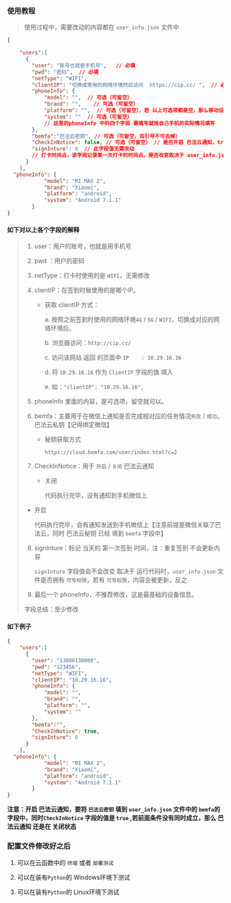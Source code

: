 ### 使用教程

>
> 使用过程中，需要改动的内容都在 `user_info.json` 文件中

```json
{

    "users":[
      {
        "user": "账号也就是手机号",   // 必填
        "pwd": "密码",  // 必填
        "netType": "WIFI",
        "clientIP": "切换成常用的网络环境然后访问  https://cip.cc/ ",  // 必填
        "phoneInfo": {
            "model": "",  // 可选（可留空）
            "brand": "",    // 可选（可留空）
            "platform": "",  // 可选（可留空），若 以上可选项都是空，那么移动设备信息默认使用 下面的phoneInfo对象中的信息 
            "system": ""  // 可选（可留空）
            // 这里的phoneInfo 中的四个字段 要填写就按自己手机的实际情况填写
        },
        "bemfa":"巴法云密钥", // 可选（可留空，双引号不可去掉）
        "CheckInNotice": false, // 可选（可留空） // 是否开启 巴法云通知，true为 开启，false 为关闭
        "signInture": 0  // 此字段值无需改动
        // 打卡时间点，该字段记录第一次打卡的时间点，是否改变取决于 user_info.json 文件是否拥有 可写权限
      }
    ],
  "phoneInfo": {
            "model": "MI MAX 2",
            "brand": "Xiaomi",
            "platform": "android",
            "system": "Android 7.1.1"
        }
}
````

#### 如下对以上各个字段的解释

> 1. user：用户的账号，也就是用手机号
> 2. pwd ：用户的密码
> 3. netType：打卡时使用的是 `WIFI`，无需修改
>
> 4. clientIP：在签到时候使用的是哪个IP。
>
>    - 获取 clientIP 方式：
>
>       a. 按照之前签到时使用的网络环境`4G` / `5G` / `WIFI`，切换成对应的网络环境后。
>
>       b. 浏览器访问：`http://cip.cc/`
>
>       c. 访问该网站 返回 的页面中 `IP	: 10.29.16.16`
>
>       d. 将 `10.29.16.16` 作为 `ClientIP` 字段的值 填入
>
>       e. 如：`"clientIP": "10.29.16.16",`
>
> 5. phoneInfo 里面的内容，是可选项，留空就可以。
>
> 6. bemfa：主要用于在微信上通知是否完成相对应的任务情况`失败` / `成功`。巴法云私钥【记得绑定微信】
> 
>    - 秘钥获取方式
>  
>      `https://cloud.bemfa.com/user/index.html?c=2`
> 
> 7. CheckInNotice：用于 `开启` / `关闭` 巴法云通知
>
>    - 关闭
>      
>      代码执行完毕，没有通知到手机微信上
> 
>   - 开启
> 
>     代码执行完毕，会有通知发送到手机微信上【注意前提是微信关联了巴法云，同时 巴法云秘钥 已经 填到 `bemfa` 字段中】 
> 
> 8. signInture：标记 当天的 第一次签到 时间，注：重复签到 不会更新内容
>
>     `signInture` 字段值会不会改变 取决于 运行代码时，`user_info.json` 文件是否拥有 `可写权限`，若有 `可写权限`，内容会被更新，反之
> 
> 9. 最后一个 phoneInfo，不推荐修改，这是最基础的设备信息。
> 
> 
> 字段总结：至少修改
>




#### 如下例子

```json
{
    "users":[
      {
        "user": "13800138000",
        "pwd": "123456",
        "netType": "WIFI",
        "clientIP": "10.29.16.16",
        "phoneInfo": {
            "model": "",
            "brand": "",
            "platform": "",
            "system": ""
        },
        "bemfa":"",
        "CheckInNotice": true,
        "signInture": 0
      }
    ],
  "phoneInfo": {
            "model": "MI MAX 2",
            "brand": "Xiaomi",
            "platform": "android",
            "system": "Android 7.1.1"
        }
}
```

**注意：开启 巴法云通知，要将 `巴法云密钥` 填到 `user_info.json` 文件中的 `bemfa`的字段中，同时`CheckInNotice` 字段的值是 `true` ,若前面条件没有同时成立，那么 巴法云通知 还是在 关闭状态**

### 配置文件修改好之后

1. 可以在云函数中的 `终端` 或者 `部署测试`

2. 可以在装有`Python`的 Windows环境下测试

3. 可以在装有`Python`的 Linux环境下测试
